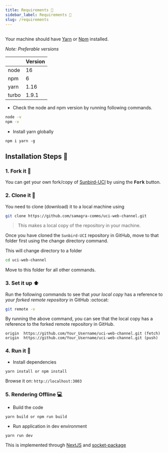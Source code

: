 ```yaml
---
title: Requirements 📜
sidebar_label: Requirements 📜
slug: /requirements
---
```


<head>
  <title>Requirements 📜</title>
</head>

##

Your machine should have [Yarn](https://classic.yarnpkg.com/en/docs/install/#windows-stable) or [Npm](https://docs.npmjs.com/downloading-and-installing-node-js-and-npm) installed.

_Note: Preferable versions_

|       | Version |
| ----- | ------- |
| node  | 16      |
| npm   | 6       |
| yarn  | 1.16    |
| turbo | 1.9.1   |

- Check the node and npm version by running following commands.

```sh
node -v
npm -v
```

- Install yarn globally

```
npm i yarn -g
```

## Installation Steps :walking:

### 1. Fork it :fork_and_knife:

You can get your own fork/copy of [Sunbird-UCI](https://github.com/samagra-comms/uci-web-channel) by using the <kbd><b>Fork</b></kbd> button.

### 2. Clone it :busts_in_silhouette:

You need to clone (download) it to a local machine using

```sh
git clone https://github.com/samagra-comms/uci-web-channel.git
```

> This makes a local copy of the repository in your machine.

Once you have cloned the `Sunbird-UCI` repository in GitHub, move to that folder first using the change directory command.

This will change directory to a folder

```sh
cd uci-web-channel
```

Move to this folder for all other commands.

### 3. Set it up :arrow_up:

Run the following commands to see that _your local copy_ has a reference to _your forked remote repository_ in GitHub :octocat:

```sh
git remote -v
```

By running the above command, you can see that the local copy has a reference to the forked remote repository in GitHub.

```
origin  https://github.com/Your_Username/uci-web-channel.git (fetch)
origin  https://github.com/Your_Username/uci-web-channel.git (push)
```

### 4. Run it :checkered_flag:

- Install dependencies

```
yarn install or npm install 
```

Browse it on: ```http://localhost:3003```

### 5. Rendering Offline 💻

- Build the code

```
yarn build or npm run build 
```

- Run application in dev environment

```
yarn run dev 
```

This is implemented through [NextJS](nextjs.org) and [socket-package](https://www.npmjs.com/package/socket-package)
